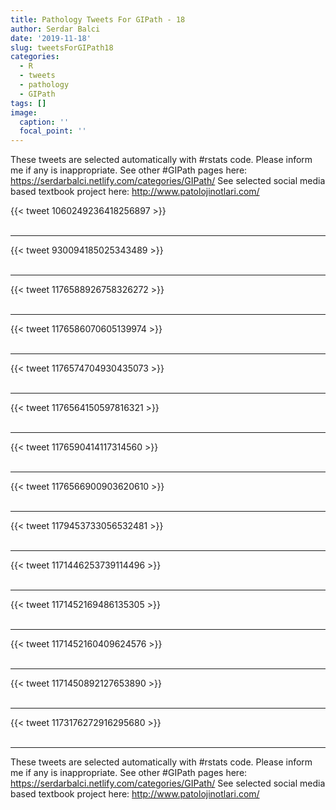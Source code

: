 ```yaml
---
title: Pathology Tweets For GIPath - 18
author: Serdar Balci
date: '2019-11-18'
slug: tweetsForGIPath18
categories:
  - R
  - tweets
  - pathology
  - GIPath
tags: []
image:
  caption: ''
  focal_point: ''
---
```



These tweets are selected automatically with #rstats code. Please inform me if any is inappropriate.
See other #GIPath pages here: https://serdarbalci.netlify.com/categories/GIPath/ 
See selected social media based textbook project here: http://www.patolojinotlari.com/

{{< tweet 1060249236418256897 >}}
<br>
<br>
<hr>
{{< tweet 930094185025343489 >}}
<br>
<br>
<hr>
{{< tweet 1176588926758326272 >}}
<br>
<br>
<hr>
{{< tweet 1176586070605139974 >}}
<br>
<br>
<hr>
{{< tweet 1176574704930435073 >}}
<br>
<br>
<hr>
{{< tweet 1176564150597816321 >}}
<br>
<br>
<hr>
{{< tweet 1176590414117314560 >}}
<br>
<br>
<hr>
{{< tweet 1176566900903620610 >}}
<br>
<br>
<hr>
{{< tweet 1179453733056532481 >}}
<br>
<br>
<hr>
{{< tweet 1171446253739114496 >}}
<br>
<br>
<hr>
{{< tweet 1171452169486135305 >}}
<br>
<br>
<hr>
{{< tweet 1171452160409624576 >}}
<br>
<br>
<hr>
{{< tweet 1171450892127653890 >}}
<br>
<br>
<hr>
{{< tweet 1173176272916295680 >}}
<br>
<br>
<hr>


These tweets are selected automatically with #rstats code. Please inform me if any is inappropriate.
See other #GIPath pages here: https://serdarbalci.netlify.com/categories/GIPath/ 
See selected social media based textbook project here: http://www.patolojinotlari.com/
